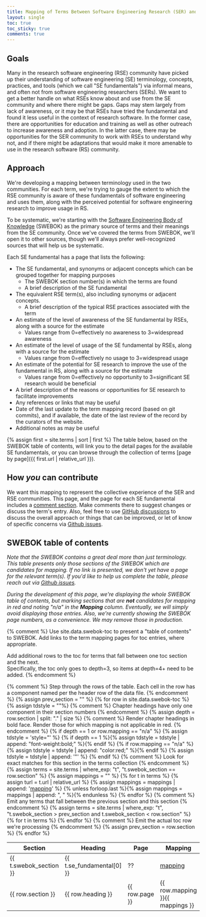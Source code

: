 ```yaml
---
title: Mapping of Terms Between Software Engineering Research (SER) and Research Software Engineering (RSE)
layout: single
toc: true
toc_sticky: true
comments: true
---
```


## Goals

Many in the research software engineering (RSE) community have picked up their understanding of software engineering (SE) terminology, concepts, practices, and tools (which we call "SE fundamentals") via informal means, and often not from software engineering researchers (SERs).  We want to get a better handle on what RSEs know about and use from the SE community and where there might be gaps.  Gaps may stem largely from lack of awareness, or it may be that RSEs have tried the fundamental and found it less useful in the context of research software.  In the former case, there are opportunities for education and training as well as other outreach to increase awareness and adoption. In the latter case, there may be opportunities for the SER community to work with RSEs to understand why not, and if there might be adaptations that would make it more amenable to use in the research software (RS) community.

## Approach

We're developing a mapping between terminology used in the two communities.  For each term, we're trying to gauge the extent to which the RSE community is aware of these fundamentals of software engineering and uses them, along with the perceived potential for software engineering research to improve usage in RS.

To be systematic, we're starting with the [Software Engineering Body of Knowledge](https://www.computer.org/education/bodies-of-knowledge/software-engineering) (SWEBOK) as the primary source of terms and their meanings from the SE community.  Once we've covered the terms from SWEBOK, we'll open it to other sources, though we'll always prefer well-recognized sources that will help us be systematic.

Each SE fundamental has a page that lists the following:

- The SE fundamental, and synonyms or adjacent concepts which can be grouped together for mapping purposes
    - The SWEBOK section number(s) in which the terms are found
    - A brief description of the SE fundamental
- The equivalent RSE term(s), also including synonyms or adjacent concepts.
    - A brief description of the typical RSE practices associated with the term
- An estimate of the level of awareness of the SE fundamental by RSEs, along with a source for the estimate
    - Values range from 0=effectively no awareness to 3=widespread awareness
- An estimate of the level of usage of the SE fundamental by RSEs, along with a source for the estimate
    - Values range from 0=effectively no usage to 3=widespread usage
- An estimate of the potential for SE research to improve the use of the fundamental in RS, along with a source for the estimate
    - Values range from 0=effectively no opportunity to 3=significant SE research would be beneficial
- A brief description of the reasons or opportunities for SE research to facilitate improvements
- Any references or links that may be useful
- Date of the last update to the term mapping record (based on git commits), and if available, the date of the last review of the record by the curators of the website.
- Additional notes as may be useful

{% assign first = site.terms | sort | first %}
The table below, based on the SWEBOK table of contents, will link you to the detail pages for the available SE fundamentals, or you can browse through the collection of terms [page by page]({{ first.url | relative_url }}).

## How *you* can contribute

We want this mapping to represent the collective experience of the SER and RSE communities. This page, and the page for each SE fundamental includes a [comment section](#giscus-comments).  Make comments there to suggest changes or discuss the term's entry. Also, feel free to use [GitHub discussions](https://github.com/ser-rse-bridge/mapping-of-terms/discussions) to discuss the overall approach or things that can be improved, or let of know of specific concerns via [Github issues](https://github.com/ser-rse-bridge/mapping-of-terms/issues).

## SWEBOK table of contents

*Note that the SWEBOK contains a great deal more than just terminology.  This table presents only those sections of the SWEBOK which are candidates for mapping.  If no link is presented, we don't yet have a page for the relevant term(s). If you'd like to help us complete the table, please reach out via [Github issues](https://github.com/ser-rse-bridge/mapping-of-terms/issues).*

*During the development of this page, we're displaying the whole SWEBOK table of contents, but marking sections that are **not** candidates for mapping in red and noting "n/a" in the **Mapping** column. Eventually, we will simply avoid displaying those entries. Also, we're currently showing the SWEBOK page numbers, as a convenience.  We may remove those in production.*

{% comment %}
  Use site.data.swebok-toc to present a "table of contents" to SWEBOK.
  Add links to the term mapping pages for toc entries, where appropriate.

  Add additional rows to the toc for terms that fall between one toc section and the next.  
  Specifically, the toc only goes to depth=3, so items at depth=4+ need to be added.
{% endcomment %}
<table style="display:table">
  <thead><tr>
    <th>Section</th><th>Heading</th><th>Page</th><th>Mapping</th>
  </tr></thead>
  {% comment %}
    Step through the rows of the table.  
    Each cell in the row has a component named per the header row of the data file.
  {% endcomment %}
  {% assign prev_section = "" %}
  {% for row in site.data.swebok-toc %}
    {% assign tdstyle = ""%}
    {% comment %}
      Chapter headings have only one component in their section numbers
    {% endcomment %}
    {% assign depth = row.section | split: "." | size %}
    {% comment %}
      Render chapter headings in bold face.
      Render those for which mapping is not applicable in red.
    {% endcomment %}
    {% if depth == 1 or row.mapping == "n/a" %}
      {% assign tdstyle = 'style="' %}
      {% if depth == 1 %}{% assign tdstyle = tdstyle | append: "font-weight:bold;" %}{% endif %}
      {% if row.mapping == "n/a" %}{% assign tdstyle = tdstyle | append: "color:red;" %}{% endif %}
      {% assign tdstyle = tdstyle | append: '"' %}
    {% endif %}
    {% comment %}
      Look for exact matches for this section in the terms collection
    {% endcomment %}
    {% assign terms = site.terms | where_exp: "t", "t.swebok_section == row.section" %}
    {% assign mappings = "" %}
    {% for t in terms %}
      {% assign turl = t.url | relative_url %}
      {% assign mappings = mappings | append: '<a href="' | append: turl| append: '">mapping</a>' %}
      {% unless forloop.last %}{% assign mappings = mappings | append: ", " %}{% endunless %}
    {% endfor %}
    {% comment %}
      Emit any terms that fall between the previous section and this section
    {% endcomment %}
    {% assign terms = site.terms | where_exp: "t", "t.swebok_section > prev_section and t.swebok_section < row.section" %}
    {% for t in terms %}
        <tr id="{{ t.swebok_section }}">
          <td>{{ t.swebok_section }}</td>
          <td>{{ t.se_fundamental[0] }}</td>
          <td>??</td>
          <td><a href="{{ t.url | relative_url }}">mapping</a></td>
        </tr>
    {% endfor %}
    {% comment %}
      Emit the actual toc row we're processing
    {% endcomment %}
    <tr id="{{ row.section }}">
      <td {{tdstyle }}>{{ row.section }}</td>
      <td {{tdstyle }}>{{ row.heading }}</td>
      <td {{tdstyle }}>{{ row.page }}</td>
      <td {{tdstyle }}>{{ row.mapping }}{{ mappings }}</td>
    </tr>
    {% assign prev_section = row.section %}
    {% endfor %}
</table>
